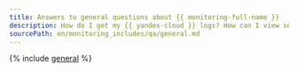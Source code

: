 ```yaml
---
title: Answers to general questions about {{ monitoring-full-name }}
description: How do I get my {{ yandex-cloud }} logs? How can I view service dashboards? Find the answers to these and other general questions about {{ monitoring-name }} in this article.
sourcePath: en/monitoring_includes/qa/general.md
---
```


{% include [general](../../_qa/monitoring/general.md) %}